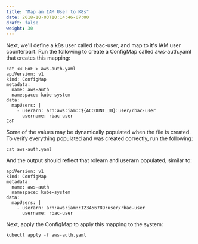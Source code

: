 ```yaml
---
title: "Map an IAM User to K8s"
date: 2018-10-03T10:14:46-07:00
draft: false
weight: 30
---
```


Next, we'll define a k8s user called rbac-user, and map to it's IAM user counterpart.  Run the following to create a ConfigMap called aws-auth.yaml that creates this mapping:

```
cat << EoF > aws-auth.yaml
apiVersion: v1
kind: ConfigMap
metadata:
  name: aws-auth
  namespace: kube-system
data:
  mapUsers: |
    - userarn: arn:aws:iam::${ACCOUNT_ID}:user/rbac-user
      username: rbac-user
EoF
```

Some of the values may be dynamically populated when the file is created.  To verify everything populated and was created correctly, run the following:

```
cat aws-auth.yaml
```

And the output should reflect that rolearn and userarn populated, similar to:

```
apiVersion: v1
kind: ConfigMap
metadata:
  name: aws-auth
  namespace: kube-system
data:
  mapUsers: |
    - userarn: arn:aws:iam::123456789:user/rbac-user
      username: rbac-user
```

Next, apply the ConfigMap to apply this mapping to the system:

```
kubectl apply -f aws-auth.yaml
```
